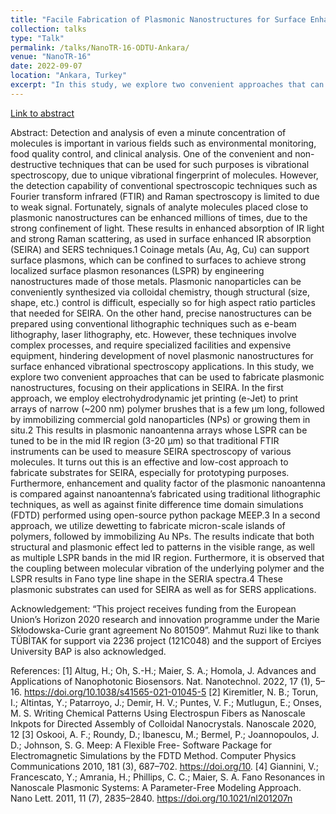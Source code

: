 ```yaml
---
title: "Facile Fabrication of Plasmonic Nanostructures for Surface Enhanced Vibrational Spectroscopy"
collection: talks
type: "Talk"
permalink: /talks/NanoTR-16-ODTU-Ankara/ 
venue: "NanoTR-16"
date: 2022-09-07
location: "Ankara, Turkey"
excerpt: "In this study, we explore two convenient approaches that can be used to fabricate plasmonic nanostructures, focusing on their applications in SEIRA. In the first approach, we employ electrohydrodynamic jet printing (e-Jet) to print arrays of narrow (~200 nm) polymer brushes that is a few μm long, followed by immobilizing commercial gold nanoparticles (NPs) or growing them in situ."
---
```

[Link to abstract](https://drive.google.com/file/d/1hxxaEshJ1JoI3JFjDE2Nt8IndaTi0JS-/view)


Abstract: Detection and analysis of even a minute concentration of molecules is important in various fields such as environmental monitoring, food quality control, and clinical analysis. One of the convenient and non-destructive techniques that can be used for such purposes is vibrational spectroscopy, due to unique vibrational fingerprint of molecules. However, the detection capability of conventional spectroscopic techniques such as Fourier transform infrared (FTIR) and Raman spectroscopy is limited to due to weak signal. Fortunately, signals of analyte molecules placed close to plasmonic nanostructures can be enhanced millions of times, due to the strong confinement of light. These results in enhanced absorption of IR light and strong Raman scattering, as used in surface enhanced IR absorption (SEIRA) and SERS techniques.1 Coinage metals (Au, Ag, Cu) can support surface plasmons, which can be confined to surfaces to achieve strong localized surface plasmon resonances (LSPR) by engineering nanostructures made of those metals. Plasmonic nanoparticles can be conveniently synthesized via colloidal chemistry, though structural (size, shape, etc.) control is difficult, especially so for high aspect ratio particles that needed for SEIRA. On the other hand, precise nanostructures can be prepared using conventional lithographic techniques such as e-beam lithography, laser lithography, etc. However, these techniques involve complex processes, and require specialized facilities and expensive equipment, hindering development of novel plasmonic nanostructures for surface enhanced vibrational spectroscopy applications.
In this study, we explore two convenient approaches that can be used to fabricate plasmonic nanostructures, focusing on their applications in SEIRA. In the first approach, we employ electrohydrodynamic jet printing (e-Jet) to print arrays of narrow (~200 nm) polymer brushes that is a few μm long, followed by immobilizing commercial gold nanoparticles (NPs) or growing them in situ.2 This results in plasmonic nanoantenna arrays whose LSPR can be tuned to be in the mid IR region (3-20 μm) so that traditional FTIR instruments can be used to measure SEIRA spectroscopy of various molecules. It turns out this is an effective and low-cost approach to fabricate substrates for SEIRA, especially for prototyping purposes. Furthermore, enhancement and quality factor of the plasmonic nanoantenna is compared against nanoantenna’s fabricated using traditional lithographic techniques, as well as against finite difference time domain simulations (FDTD) performed using open-source python package MEEP.3
In a second approach, we utilize dewetting to fabricate micron-scale islands of polymers, followed by immobilizing Au NPs. The results indicate that both structural and plasmonic effect led to patterns in the visible range, as well as multiple LSPR bands in the mid IR region. Furthermore, it is observed that the coupling between molecular vibration of the underlying polymer and the LSPR results in Fano type line shape in the SERIA spectra.4 These plasmonic substrates can used for SEIRA as well as for SERS applications. 

Acknowledgement:
“This project receives funding from the European Union’s Horizon 2020 research and innovation programme under the Marie Skłodowska-Curie grant agreement No 801509”. Mahmut Ruzi like to thank TÜBİTAK for support via 2236 project (121C048) and the support of Erciyes University BAP is also acknowledged.

References:
[1] Altug, H.; Oh, S.-H.; Maier, S. A.; Homola, J. Advances and Applications of Nanophotonic Biosensors. Nat. Nanotechnol. 2022, 17 (1), 5–16. https://doi.org/10.1038/s41565-021-01045-5
[2] Kiremitler, N. B.; Torun, I.; Altintas, Y.; Patarroyo, J.; Demir, H. V.; Puntes, V. F.; Mutlugun, E.; Onses, M. S. Writing Chemical Patterns Using Electrospun Fibers as Nanoscale Inkpots for Directed Assembly of Colloidal Nanocrystals. Nanoscale 2020, 12
[3] Oskooi, A. F.; Roundy, D.; Ibanescu, M.; Bermel, P.; Joannopoulos, J. D.; Johnson, S. G. Meep: A Flexible Free- Software Package for Electromagnetic Simulations by the FDTD Method. Computer Physics Communications 2010, 181 (3), 687–702. https://doi.org/10.
[4] Giannini, V.; Francescato, Y.; Amrania, H.; Phillips, C. C.; Maier, S. A. Fano Resonances in Nanoscale Plasmonic Systems: A Parameter-Free Modeling Approach. Nano Lett. 2011, 11 (7), 2835–2840. https://doi.org/10.1021/nl201207n

